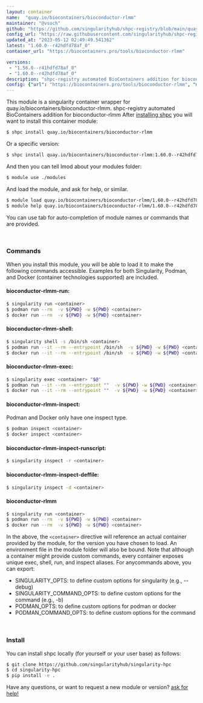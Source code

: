 ```yaml
---
layout: container
name:  "quay.io/biocontainers/bioconductor-rlmm"
maintainer: "@vsoch"
github: "https://github.com/singularityhub/shpc-registry/blob/main/quay.io/biocontainers/bioconductor-rlmm/container.yaml"
config_url: "https://raw.githubusercontent.com/singularityhub/shpc-registry/main/quay.io/biocontainers/bioconductor-rlmm/container.yaml"
updated_at: "2023-05-12 02:49:49.541362"
latest: "1.60.0--r42hdfd78af_0"
container_url: "https://biocontainers.pro/tools/bioconductor-rlmm"

versions:
 - "1.56.0--r41hdfd78af_0"
 - "1.60.0--r42hdfd78af_0"
description: "shpc-registry automated BioContainers addition for bioconductor-rlmm"
config: {"url": "https://biocontainers.pro/tools/bioconductor-rlmm", "maintainer": "@vsoch", "description": "shpc-registry automated BioContainers addition for bioconductor-rlmm", "latest": {"1.60.0--r42hdfd78af_0": "sha256:510d460dda1dc25483cd8821b780637dde64ee9b71363a9e9ff7f0101b8d1eba"}, "tags": {"1.56.0--r41hdfd78af_0": "sha256:ab1bcbcbb13f1e33f45e37911919aa0953e3d09361ee99301424760fb549009e", "1.60.0--r42hdfd78af_0": "sha256:510d460dda1dc25483cd8821b780637dde64ee9b71363a9e9ff7f0101b8d1eba"}, "docker": "quay.io/biocontainers/bioconductor-rlmm"}
---
```


This module is a singularity container wrapper for quay.io/biocontainers/bioconductor-rlmm.
shpc-registry automated BioContainers addition for bioconductor-rlmm
After [installing shpc](#install) you will want to install this container module:


```bash
$ shpc install quay.io/biocontainers/bioconductor-rlmm
```

Or a specific version:

```bash
$ shpc install quay.io/biocontainers/bioconductor-rlmm:1.60.0--r42hdfd78af_0
```

And then you can tell lmod about your modules folder:

```bash
$ module use ./modules
```

And load the module, and ask for help, or similar.

```bash
$ module load quay.io/biocontainers/bioconductor-rlmm/1.60.0--r42hdfd78af_0
$ module help quay.io/biocontainers/bioconductor-rlmm/1.60.0--r42hdfd78af_0
```

You can use tab for auto-completion of module names or commands that are provided.

<br>

### Commands

When you install this module, you will be able to load it to make the following commands accessible.
Examples for both Singularity, Podman, and Docker (container technologies supported) are included.

#### bioconductor-rlmm-run:

```bash
$ singularity run <container>
$ podman run --rm  -v ${PWD} -w ${PWD} <container>
$ docker run --rm  -v ${PWD} -w ${PWD} <container>
```

#### bioconductor-rlmm-shell:

```bash
$ singularity shell -s /bin/sh <container>
$ podman run --it --rm --entrypoint /bin/sh  -v ${PWD} -w ${PWD} <container>
$ docker run --it --rm --entrypoint /bin/sh  -v ${PWD} -w ${PWD} <container>
```

#### bioconductor-rlmm-exec:

```bash
$ singularity exec <container> "$@"
$ podman run --it --rm --entrypoint ""  -v ${PWD} -w ${PWD} <container> "$@"
$ docker run --it --rm --entrypoint ""  -v ${PWD} -w ${PWD} <container> "$@"
```

#### bioconductor-rlmm-inspect:

Podman and Docker only have one inspect type.

```bash
$ podman inspect <container>
$ docker inspect <container>
```

#### bioconductor-rlmm-inspect-runscript:

```bash
$ singularity inspect -r <container>
```

#### bioconductor-rlmm-inspect-deffile:

```bash
$ singularity inspect -d <container>
```



#### bioconductor-rlmm

```bash
$ singularity run <container>
$ podman run --rm  -v ${PWD} -w ${PWD} <container>
$ docker run --rm  -v ${PWD} -w ${PWD} <container>
```


In the above, the `<container>` directive will reference an actual container provided
by the module, for the version you have chosen to load. An environment file in the
module folder will also be bound. Note that although a container
might provide custom commands, every container exposes unique exec, shell, run, and
inspect aliases. For anycommands above, you can export:

 - SINGULARITY_OPTS: to define custom options for singularity (e.g., --debug)
 - SINGULARITY_COMMAND_OPTS: to define custom options for the command (e.g., -b)
 - PODMAN_OPTS: to define custom options for podman or docker
 - PODMAN_COMMAND_OPTS: to define custom options for the command

<br>

### Install

You can install shpc locally (for yourself or your user base) as follows:

```bash
$ git clone https://github.com/singularityhub/singularity-hpc
$ cd singularity-hpc
$ pip install -e .
```

Have any questions, or want to request a new module or version? [ask for help!](https://github.com/singularityhub/singularity-hpc/issues)